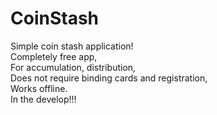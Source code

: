 # CoinStash
Simple coin stash application!  
Completely free app,  
For accumulation, distribution,  
Does not require binding cards and registration,  
Works offline.  
In the develop!!!

